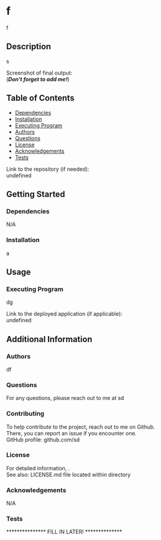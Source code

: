 # f

  f  
  

  ## Description

  s

  Screenshot of final output:  
  (***Don't forget to add me!***)

  ## Table of Contents
  * [Dependencies](#dependencies)
  * [Installation](#installation)
  * [Executing Program](#execution)
  * [Authors](#authors)
  * [Questions](#questions)
  * [License](#license)
  * [Acknowledgements](#acknowledgements)
  * [Tests](#tests)

  Link to the repository (if needed):  
  undefined

  ## Getting Started

  ### Dependencies
  N/A

  ### Installation
  a

  ## Usage

  ### Executing Program
  dg
  
  Link to the deployed application (if applicable):  
  undefined

  ## Additional Information

  ### Authors
  df

  ### Questions
  For any questions, please reach out to me at sd

  ### Contributing
  To help contribute to the project, reach out to me on Github.  
  There, you can report an issue if you encounter one.  
  GitHub profile: github.com/sd

  ### License  
  For detailed information, .  
  See also: LICENSE.md file located within directory 

  ### Acknowledgements
  N/A

  ### Tests
  *************** FILL IN LATER! **************
  